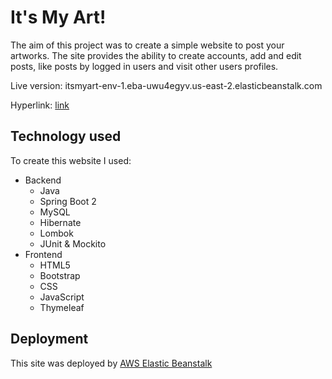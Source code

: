 # It's My Art!

The aim of this project was to create a simple website to post your artworks. 
The site provides the ability to create accounts, add and edit posts,
 like posts by logged in users and visit other users profiles.

Live version: itsmyart-env-1.eba-uwu4egyv.us-east-2.elasticbeanstalk.com

Hyperlink: [link](http://itsmyart-env-1.eba-uwu4egyv.us-east-2.elasticbeanstalk.com)
## Technology used
To create this website I used:
* Backend
    * Java   
    * Spring Boot 2
    * MySQL
    * Hibernate
    * Lombok
    * JUnit & Mockito
* Frontend
    * HTML5
    * Bootstrap
    * CSS
    * JavaScript
    * Thymeleaf
## Deployment
This site was deployed by [AWS Elastic Beanstalk](https://aws.amazon.com/elasticbeanstalk/)
